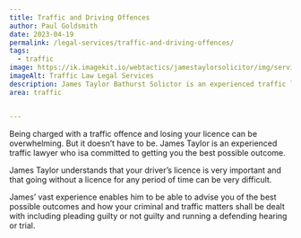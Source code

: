 ```yaml
---
title: Traffic and Driving Offences
author: Paul Goldsmith
date: 2023-04-19
permalink: /legal-services/traffic-and-driving-offences/
tags:
  - traffic
image: https://ik.imagekit.io/webtactics/jamestaylorsolicitor/img/services/traffic-law-600x400.jpg
imageAlt: Traffic Law Legal Services
description: James Taylor Bathurst Solictor is an experienced traffic lawyer who is committed to getting you the best possible outcome.
area: traffic


---
```






Being charged with a traffic offence and losing your licence can be overwhelming. But it doesn’t have to be. James Taylor is an experienced traffic lawyer who isa committed to getting you the best possible outcome.

James Taylor understands that your driver’s licence is very important and that going without a licence for any period of time can be very difficult.

James’ vast experience enables him to be able to advise you of the best possible outcomes and how your criminal and traffic matters shall be dealt with including pleading guilty or not guilty and running a defending hearing or trial.